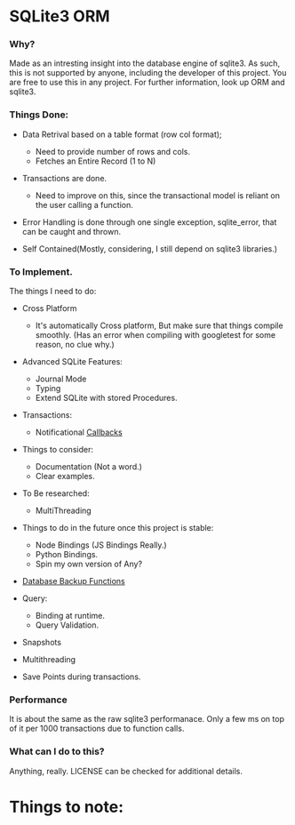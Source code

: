 # SQLite3 ORM 

### Why?

Made as an intresting insight into the database engine of sqlite3. As such, this is not supported by anyone, including the developer of this project. You are free to use this in any project. For further information, look up ORM and sqlite3.

### Things Done:
- Data Retrival based on a table format (row col format);
  - Need to provide number of rows and cols.
  - Fetches an Entire Record (1 to N)

- Transactions are done.
  - Need to improve on this, since the transactional model is reliant on the user calling a function.

- Error Handling is done through one single exception, sqlite_error, that can be caught and thrown.

- Self Contained(Mostly, considering, I still depend on sqlite3 libraries.)

### To Implement.

The things I need to do:

- Cross Platform
  - It's automatically Cross platform, But make sure that things compile smoothly. (Has an error when compiling with googletest for some reason, no clue why.)

- Advanced SQLite Features:
  - Journal Mode
  - Typing
  - Extend SQLite with stored Procedures.

- Transactions:
  - Notificational [Callbacks](https://www.sqlite.org/c3ref/commit_hook.html)

- Things to consider:
  - Documentation (Not a word.)
  - Clear examples. 

- To Be researched:
  - MultiThreading

- Things to do in the future once this project is stable:
  - Node Bindings (JS Bindings Really.)
  - Python Bindings.
  - Spin my own version of Any?

- [Database Backup Functions](https://www.sqlite.org/c3ref/backup_finish.html#sqlite3backupfinish)

- Query: 
  - Binding at runtime.
  - Query Validation.

- Snapshots

- Multithreading

- Save Points during transactions.
### Performance

It is about the same as the raw sqlite3 performanace. Only a few ms on top of it per 1000 transactions due to function calls. 

### What can I do to this? 

Anything, really. LICENSE can be checked for additional details.

# Things to note:

